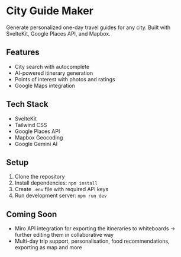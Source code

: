 # City Guide Maker

Generate personalized one-day travel guides for any city. Built with SvelteKit, Google Places API, and Mapbox.

## Features
- City search with autocomplete
- AI-powered itinerary generation
- Points of interest with photos and ratings
- Google Maps integration

## Tech Stack
- SvelteKit
- Tailwind CSS
- Google Places API
- Mapbox Geocoding
- Google Gemini AI

## Setup
1. Clone the repository
2. Install dependencies: `npm install`
3. Create `.env` file with required API keys
4. Run development server: `npm run dev`

## Coming Soon
- Miro API integration for exporting the itineraries to whiteboards -> further editing them in collaborative way
- Multi-day trip support, personalisation, food recommendations, exporting as map and more